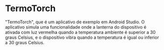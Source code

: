 # TermoTorch
"TermoTorch", que é um aplicativo de exemplo em Android Studio. O aplicativo simula uma funcionalidade onde a lanterna do dispositivo é ativada com luz vermelha quando a temperatura ambiente é superior a 30 graus Celsius, e o dispositivo vibra quando a temperatura é igual ou inferior a 30 graus Celsius.

